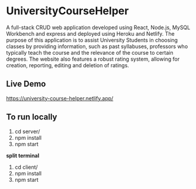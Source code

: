 # UniversityCourseHelper

A full-stack CRUD web application developed using React, Node.js, MySQL Workbench and express and deployed using Heroku and Netlify. The purpose of this application is to assist University Students in choosing classes by providing information, such as past syllabuses, professors who typically teach the course and the relevance of the course to certain degrees. The website also features a robust rating system, allowing for creation, reporting, editing and deletion of ratings.

## Live Demo
https://university-course-helper.netlify.app/

## To run locally
1. cd server/
2. npm install
3. npm start

**split terminal**
1. cd client/
2. npm install
3. npm start
